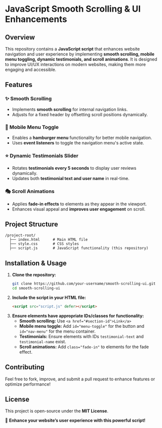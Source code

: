 # **JavaScript Smooth Scrolling & UI Enhancements**  

## **Overview**  
This repository contains a **JavaScript script** that enhances website navigation and user experience by implementing **smooth scrolling, mobile menu toggling, dynamic testimonials, and scroll animations**. It is designed to improve UI/UX interactions on modern websites, making them more engaging and accessible.  

## **Features**  
### ✨ Smooth Scrolling  
- Implements **smooth scrolling** for internal navigation links.  
- Adjusts for a fixed header by offsetting scroll positions dynamically.  

### 📱 Mobile Menu Toggle  
- Enables a **hamburger menu** functionality for better mobile navigation.  
- Uses **event listeners** to toggle the navigation menu's active state.  

### ⭐ Dynamic Testimonials Slider  
- Rotates **testimonials every 5 seconds** to display user reviews dynamically.  
- Updates both **testimonial text and user name** in real-time.  

### 🎭 Scroll Animations  
- Applies **fade-in effects** to elements as they appear in the viewport.  
- Enhances visual appeal and **improves user engagement** on scroll.  

## **Project Structure**  
```
/project-root/
  ├── index.html      # Main HTML file
  ├── style.css       # CSS styles
  ├── script.js       # JavaScript functionality (this repository)
```

## **Installation & Usage**  
1. **Clone the repository:**  
   ```sh
   git clone https://github.com/your-username/smooth-scrolling-ui.git  
   cd smooth-scrolling-ui  
   ```  
2. **Include the script in your HTML file:**  
   ```html
   <script src="script.js" defer></script>
   ```
3. **Ensure elements have appropriate IDs/classes for functionality:**  
   - **Smooth scrolling:** Use `<a href="#section-id">Link</a>`  
   - **Mobile menu toggle:** Add `id="menu-toggle"` for the button and `id="nav-menu"` for the menu container.  
   - **Testimonials:** Ensure elements with IDs `testimonial-text` and `testimonial-name` exist.  
   - **Scroll animations:** Add `class="fade-in"` to elements for the fade effect.  

## **Contributing**  
Feel free to fork, improve, and submit a pull request to enhance features or optimize performance!  

## **License**  
This project is open-source under the **MIT License**.  

🚀 **Enhance your website’s user experience with this powerful script!**
